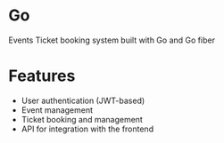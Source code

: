# Go

Events Ticket booking system built with Go and Go fiber

# Features

- User authentication (JWT-based)
- Event management
- Ticket booking and management
- API for integration with the frontend
